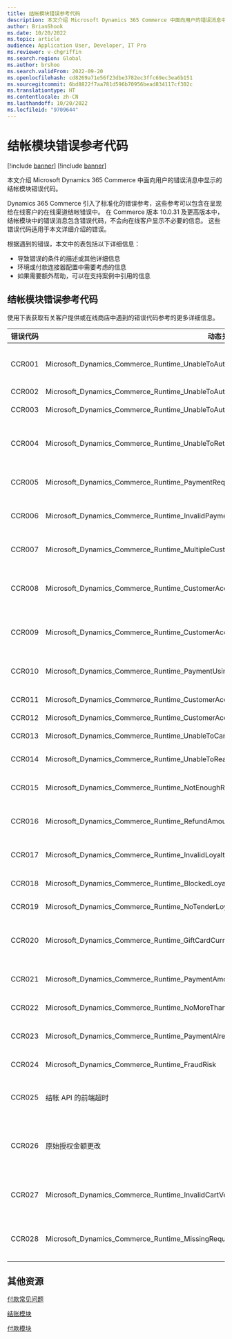 ```yaml
---
title: 结帐模块错误参考代码
description: 本文介绍 Microsoft Dynamics 365 Commerce 中面向用户的错误消息中显示的结帐模块错误参考代码。
author: BrianShook
ms.date: 10/20/2022
ms.topic: article
audience: Application User, Developer, IT Pro
ms.reviewer: v-chgriffin
ms.search.region: Global
ms.author: brshoo
ms.search.validFrom: 2022-09-20
ms.openlocfilehash: cd8269a71e56f23dbe3782ec3ffc69ec3ea6b151
ms.sourcegitcommit: 6bd8822f7aa781d596b70956bead834117cf302c
ms.translationtype: HT
ms.contentlocale: zh-CN
ms.lasthandoff: 10/20/2022
ms.locfileid: "9709644"
---
```

# <a name="checkout-module-error-reference-codes"></a>结帐模块错误参考代码

[!include [banner](includes/banner.md)]
[!include [banner](includes/preview-banner.md)]

本文介绍 Microsoft Dynamics 365 Commerce 中面向用户的错误消息中显示的结帐模块错误代码。

Dynamics 365 Commerce 引入了标准化的错误参考，这些参考可以包含在呈现给在线客户的在线渠道结帐错误中。 在 Commerce 版本 10.0.31 及更高版本中，结帐模块中的错误消息包含错误代码，不会向在线客户显示不必要的信息。 这些错误代码适用于本文详细介绍的错误。

根据遇到的错误，本文中的表包括以下详细信息：

- 导致错误的条件的描述或其他详细信息
- 环境或付款连接器配置中需要考虑的信息
- 如果需要额外帮助，可以在支持案例中引用的信息

## <a name="checkout-module-error-reference-codes"></a>结帐模块错误参考代码

使用下表获取有关客户提供或在线商店中遇到的错误代码参考的更多详细信息。

| 错误代码 | 动态关联的错误代码 | 错误描述 |
| ---------- | ------------------------------ | ----------------- |
| CCR001     | Microsoft\_Dynamics\_Commerce\_Runtime\_UnableToAuthorizePaymentCardTypeMissingOrNotSupported | 无法授权付款。 **TokenizedPaymentCard** 中的卡类型 ID 缺失，或提供的卡类型 ID 不受支持。 |
| CCR002     | Microsoft\_Dynamics\_Commerce\_Runtime\_UnableToAuthorizePayment | 已拒绝。 无法授权付款。 |
| CCR003     | Microsoft\_Dynamics\_Commerce\_Runtime\_UnableToAuthorizePaymentCardAdditionalContextRequired | 无法授权付款。 需要客户提供其他信息。 |
| CCR004     | Microsoft\_Dynamics\_Commerce\_Runtime\_UnableToRetrieveCardPaymentAcceptResult | 很抱歉，出现了问题。 我们无法获取卡付款接受结果。 请重试或与您的系统管理员联系。 |
| CCR005     | Microsoft\_Dynamics\_Commerce\_Runtime\_PaymentRequiresMerchantProperties | 无法付款，因为缺少商家付款属性。 请与您的系统管理员联系。 |
| CCR006     | Microsoft\_Dynamics\_Commerce\_Runtime\_InvalidPaymentRequest | 无法为该操作检索支付方式服务。 请检查所选支付方式的付款方式设置。 |
| CCR007     | Microsoft\_Dynamics\_Commerce\_Runtime\_MultipleCustomerAccountPaymentsNotAllowed | 已应用客户帐户付款，但每笔交易只能进行一次付款。 |
| CCR008     | Microsoft\_Dynamics\_Commerce\_Runtime\_CustomerAccountLimitSignDifferentFromAmountDue | 客户帐户限制与规定数量不同。 请尝试其他付款方式或与客户支持部门联系以获取帮助。 |
| CCR009     | Microsoft\_Dynamics\_Commerce\_Runtime\_CustomerAccountPaymentExceedsTotalAmountForCarryOutAndReturnItems | 客户帐户付款超出列出的项的总额。 请稍后重试，或与客户支持部门联系以获取帮助。 |
| CCR010     | Microsoft\_Dynamics\_Commerce\_Runtime\_PaymentUsingUnauthorizedAccount | 客户帐户付款需要其自己的帐户或支付方式行上匹配的发票金额。 |
| CCR011     | Microsoft\_Dynamics\_Commerce\_Runtime\_CustomerAccountPaymentExceedsCustomerAccountFloorLimit | 此时无法处理客户帐户付款 – 已超出下限值。 |
| CCR012     | Microsoft\_Dynamics\_Commerce\_Runtime\_CustomerAccountPaymentForCustomerWithoutAllowOnAccount | 此客户不允许分期付款。 |
| CCR013     | Microsoft\_Dynamics\_Commerce\_Runtime\_UnableToCancelPayment | 很抱歉，出现了问题。 无法取消付款。 请重试。 |
| CCR014     | Microsoft\_Dynamics\_Commerce\_Runtime\_UnableToReadCardTokenInfo | 处理付款时出错。 请稍后重试。 |
| CCR015     | Microsoft\_Dynamics\_Commerce\_Runtime\_NotEnoughRewardPoints | 会员付款金额超过了此交易中使用的会员卡允许的金额。 |
| CCR016     | Microsoft\_Dynamics\_Commerce\_Runtime\_RefundAmountMoreThanAllowed | 会员退款金额超过了此交易中使用的会员卡允许的金额。 |
| CCR017     | Microsoft\_Dynamics\_Commerce\_Runtime\_InvalidLoyaltyCardNumber | 未找到会员卡号。 请激活会员卡编号或输入其他卡号，然后重试。 |
| CCR018     | Microsoft\_Dynamics\_Commerce\_Runtime\_BlockedLoyaltyCard | 会员卡号不可用。 请输入其他卡号，然后重试。 |
| CCR019     | Microsoft\_Dynamics\_Commerce\_Runtime\_NoTenderLoyaltyCard | 此会员卡无兑换此交易记录的会员积分的资格。 |
| CCR020     | Microsoft\_Dynamics\_Commerce\_Runtime\_GiftCardCurrencyMismatch | 礼品卡编号遇到错误。 请尝试其他礼品卡，或与客户支持部门联系以获取帮助。 |
| CCR021     | Microsoft\_Dynamics\_Commerce\_Runtime\_PaymentAmountExceedsGiftBalance | 金额超出礼品卡上的余额。 请输入不同的金额，然后重试。 |
| CCR022     | Microsoft\_Dynamics\_Commerce\_Runtime\_NoMoreThanOneLoyaltyTender | 交易记录不能包含多个会员付款行。 |
| CCR023     | Microsoft\_Dynamics\_Commerce\_Runtime\_PaymentAlreadyVoided | 付款信息缺失或不正确。 请验证付款信息，然后重试。 |
| CCR024     | Microsoft\_Dynamics\_Commerce\_Runtime\_FraudRisk | 此时无法处理订单。 请稍后重试。 |
| CCR025     | 结帐 API 的前端超时 | 前端操作已超时。请确认订单是否已在 Dynamics 365 Commerce headquarters 中处理。 |
| CCR026     | 原始授权金额更改 | 订单金额已更改，与付款网关处理的原始授权金额不同。 可能是由于优惠券、促销或优惠的时间到期。 |
| CCR027     | Microsoft\_Dynamics\_Commerce\_Runtime\_InvalidCartVersion | 处理付款时出错。 提供给购物车 API 的参考与预期的参考不同（注意结帐过程中可能存在不一致）。 |
| CCR028     | Microsoft\_Dynamics\_Commerce\_Runtime\_MissingRequiredCartTenderLines | 尝试使用的付款方式遇到错误。 请与支持人员联系以审查您的帐户设置，或使用其他付款方式重试。 |

## <a name="additional-resources"></a>其他资源

[付款常见问题](dev-itpro/payments-retail.md)

[结账模块](add-checkout-module.md)

[付款模块](payment-module.md)

